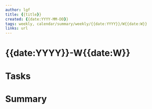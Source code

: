 ```yaml
---
author: lgf
title: {{title}}
created: {{date:YYYY-MM-DD}}
tags: weekly, calendar/summary/weekly/{{date:YYYY}}/W{{date:W}}
links: url
---
```

# {{date:YYYY}}-W{{date:W}}
# Tasks


# Summary

